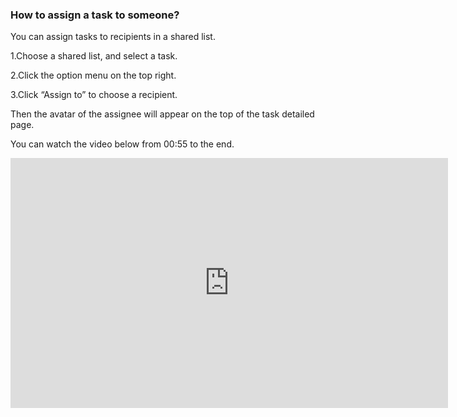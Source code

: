 ### How to assign a task to someone?
You can assign tasks to recipients in a shared list.

1.Choose a shared list, and select a task.

2.Click the option menu on the top right.

3.Click “Assign to” to choose a recipient.

Then the avatar of the assignee will appear on the top of the task detailed page.

You can watch the video below from 00:55 to the end.

<iframe width="700" height="400" src="https://www.youtube.com/embed/CTW6geOAGtw?list=PLbWRKVi0_aTEwRLCS5T4MD0wCQU_ve8xW" frameborder="0" allowfullscreen></iframe>
